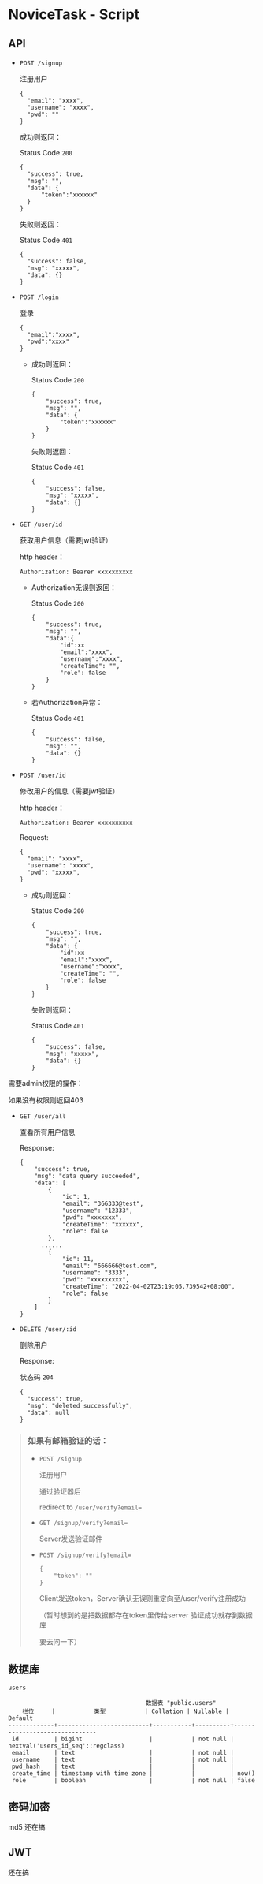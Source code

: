 # NoviceTask - Script

## API

- `POST /signup`

  注册用户

  ```
  {
  	"email": "xxxx",
  	"username": "xxxx",
  	"pwd": ""
  }
  ```

  成功则返回：

  Status Code `200`

  ```
  {
  	"success": true,
  	"msg": "",
  	"data": {
  		"token":"xxxxxx"
  	}
  }
  ```

  失败则返回：

  Status Code `401`

  ```
  {
  	"success": false,
  	"msg": "xxxxx",
  	"data": {}
  }
  ```

- `POST /login`

  登录

  ```
  {
  	"email":"xxxx",
  	"pwd":"xxxx"
  }
  ```

  - 成功则返回：

    Status Code `200`

    ```
    {
    	"success": true,
    	"msg": "",
    	"data": {
    		"token":"xxxxxx"
    	}
    }
    ```

    失败则返回：

    Status Code `401`

    ```
    {
    	"success": false,
    	"msg": "xxxxx",
    	"data": {}
    }
    ```

- `GET /user/id`

  获取用户信息（需要jwt验证）

  http header：

  ```
  Authorization: Bearer xxxxxxxxxx
  ```

  - Authorization无误则返回：

    Status Code `200`

    ```
    {
    	"success": true,
    	"msg": "",
    	"data":{
    		"id":xx
    		"email":"xxxx",
    		"username":"xxxx",
    		"createTime": "",
    		"role": false
    	}
    }
    ```

  - 若Authorization异常：

    Status Code `401 `

    ```
    {
    	"success": false,
    	"msg": "",
    	"data": {}
    }
    ```

- `POST /user/id`

  修改用户的信息（需要jwt验证）

  http header：

  ```
  Authorization: Bearer xxxxxxxxxx
  ```

  Request:

  ```
  {
  	"email": "xxxx",
  	"username": "xxxx",
  	"pwd": "xxxxx",
  }
  ```

  - 成功则返回：

    Status Code `200`

    ```
    {
    	"success": true,
    	"msg": "",
    	"data": {
    		"id":xx
    		"email":"xxxx",
    		"username":"xxxx",
    		"createTime": "",
    		"role": false
    	}
    }
    ```

    失败则返回：

    Status Code `401`

    ```
    {
    	"success": false,
    	"msg": "xxxxx",
    	"data": {}
    }
    ```

需要admin权限的操作：

如果没有权限则返回403

- `GET /user/all`

  查看所有用户信息

  Response:

  ```
  {
      "success": true,
      "msg": "data query succeeded",
      "data": [
          {
              "id": 1,
              "email": "366333@test",
              "username": "12333",
              "pwd": "xxxxxxx",
              "createTime": "xxxxxx",
              "role": false
          },
  		......
          {
              "id": 11,
              "email": "666666@test.com",
              "username": "3333",
              "pwd": "xxxxxxxxx",
              "createTime": "2022-04-02T23:19:05.739542+08:00",
              "role": false
          }
      ]
  }
  ```

- `DELETE /user/:id`

  删除用户

  Response:

  状态码 `204`

  ```
  {
  	"success": true,
  	"msg": "deleted successfully",
  	"data": null
  }
  ```

> ### 如果有邮箱验证的话：
>
> - `POST /signup`
>
>   注册用户
>
>   通过验证器后
>
>   redirect to `/user/verify?email=`
>
> - `GET /signup/verify?email=`
>
>   Server发送验证邮件
>
> - `POST /signup/verify?email=`
>
>   ```
>   {
>   	"token": ""
>   }
>   ```
>
>   Client发送token，Server确认无误则重定向至/user/verify注册成功 
>
>   （暂时想到的是把数据都存在token里传给server 验证成功就存到数据库
>
>   要去问一下）

## 数据库

`users`

```
                                       数据表 "public.users"
    栏位     |           类型           | Collation | Nullable |              Default
-------------+--------------------------+-----------+----------+-------------------------------
 id          | bigint                   |           | not null | nextval('users_id_seq'::regclass)
 email       | text                     |           | not null |
 username    | text                     |           | not null |
 pwd_hash    | text                     |           |          |
 create_time | timestamp with time zone |           |          | now()
 role        | boolean                  |           | not null | false

```



## 密码加密

md5 还在搞

## JWT

还在搞
